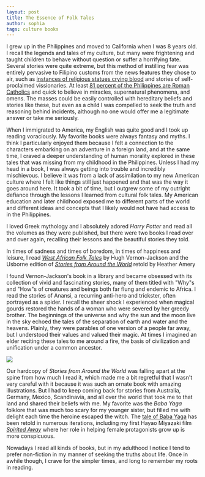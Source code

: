 ```yaml
---
layout: post
title: The Essence of Folk Tales
author: sophia
tags: culture books
---
```


I grew up in the Philippines and moved to California when I was 8 years old. I recall the legends and tales of my culture, but many were frightening and taught children to behave without question or suffer a horrifying fate. Several stories were quite extreme, but this method of instilling fear was entirely pervasive to Filipino customs from the news features they chose to air, such as [instances of religious statues crying blood](https://www.philstar.com/nation/2004/07/14/257467/statue-st-therese-baguio-wept-blood) and stories of self-proclaimed vissionaries. At least [81 percent of the Philippines are Roman Catholics](https://psa.gov.ph/press-releases/id/3422) and quick to believe in miracles, supernatural phenomena, and omens. The masses could be easily controlled with hereditary beliefs and stories like these, but even as a child I was compelled to seek the truth and reasoning behind incidents, although no one would offer me a legitimate answer or take me seriously. 

When I immigrated to America, my English was quite good and I took up reading voraciously. My favorite books were always fantasy and myths. I think I particularly enjoyed them because I felt a connection to the characters embarking on an adventure in a foreign land, and at the same time, I craved a deeper understanding of human morality explored in these tales that was missing from my childhood in the Philippines. Unless I had my head in a book, I was always getting into trouble and incredibly mischievous. I believe it was from a lack of assimilation to my new American culture where I felt like things still just happened and that was the way it goes around here. It took a bit of time, but I outgrew some of my outright defiance through the lessons I learned from cultural folk tales. My American education and later childhood exposed me to different parts of the world and different ideas and concepts that I likely would not have had access to in the Philippines.

I loved Greek mythology and I absolutely adored *Harry Potter* and read all the volumes as they were published, but there were two books I read over and over again, recalling their lessons and the beautiful stories they told. 

In times of sadness and times of boredom, in times of happiness and leisure, I read 
[*West African Folk Tales*](https://store.doverpublications.com/0486427641.html) by Hugh Vernon-Jackson
and the Usborne edition of [*Stories from Around the World*](https://www.worldcat.org/title/usborne-stories-from-around-the-world/oclc/44736371) retold by Heather Amery

I found Vernon-Jackson's book in a library and became obsessed with its collection of vivid and fascinating stories, many of them titled with "Why"s and "How"s of creatures and beings both far flung and endemic to Africa. I read the stories of Anansi, a recurring anti-hero and trickster, often portrayed as a spider. I recall the sheer shock I experienced when magical gourds restored the hands of a woman who were severed by her greedy brother. The beginnings of the universe and why the sun and the moon live in the sky echoed the tales of the separation of earth and water and the heavens. Plainly, they were parables of one version of a people far away, but I understood their values and valued their magic. At times I imagined an elder reciting these tales to me around a fire, the basis of civilization and unification under a common ancestor.

<img src='/images/stories.png'>

Our hardcopy of *Stories from Around the World* was falling apart at the spine from how much I read it, which made me a bit regretful that I wasn't very careful with it because it was such an ornate book with amazing illustrations. But I had to keep coming back for stories from Australia, Germany, Mexico, Scandinavia, and all over the world that took me to that land and shared their beliefs with me. My favorite was the *Baba Yaga* folklore that was much too scary for my younger sister, but filled me with delight each time the heroine escaped the witch. The [tale of Baba Yaga](https://www.bbc.com/culture/article/20221118-baba-yaga-the-greatest-wicked-witch-of-all) has been retold in numerous iterations, including my first Hayao Miyazaki film [*Spirited Away*](https://www.studioghibli.com.au/spiritedaway/) where her role in helping female protagonists grow up is more conspicuous.

Nowadays I read all kinds of books, but in my adulthood I notice I tend to prefer non-fiction in my manner of seeking the truths about life. Once in awhile though, I crave for the simpler times, and long to remember my roots in reading.
